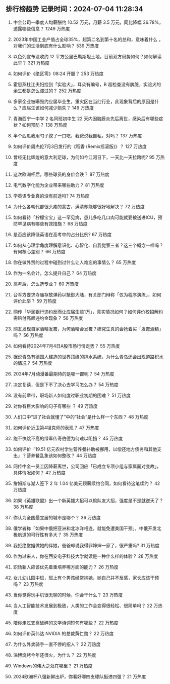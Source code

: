 
## 排行榜趋势 记录时间：2024-07-04 11:28:34
  
  1. 中金公司一季度人均薪酬约 10.52 万元，月薪 3.5 万元，同比降幅 36.78%，透露哪些信息？ 1249 万热度
    
  2. 2023年中国工业产值占全球35%，超第二名到第十名的总和，意味着什么 ，对我们的生活到底有什么影响？ 539 万热度
    
  3. 以色列宣布没收约 12 平方公里巴勒斯坦土地，目前双方局势如何？如何解读此举？ 321 万热度
    
  4. 如何评价《绝区零》08:24 开服？ 253 万热度
    
  5. 霍思燕杜江夫妇捡到「实验犬」，耳朵有编号，B 超检查没有脾脏，实验犬的余生都是怎么渡过的？ 252 万热度
    
  6. 多家企业被曝毁约应届毕业生，重灾区在当红行业，此现象背后的原因是什么？应届生该如何减少损失？ 149 万热度
    
  7. 青海西宁一中学 2 名同班初中生 22 天内因脑膜炎先后离世，感染后有哪些症状？如何预防？ 138 万热度
    
  8. 半个西瓜我用勺子挖了一口吃，我爸说我自私，对吗？ 137 万热度
    
  9. 如何评价周杰伦7月3日发行的《稻香 (Remix摇滚版)》？ 127 万热度
    
  10. 曾经无比辉煌的意大利足球，为何如今江河日下，一天比一天拉跨呢? 95 万热度
    
  11. 这次欧洲杯后，哪些球员的身价会跌？ 87 万热度
    
  12. 电气数字化能为企业带来哪些助力？ 81 万热度
    
  13. 学英语专业真的没有前途吗? 74 万热度
    
  14. 为什么各朝代都很头疼的蒙古，满清却能够很好地解决？ 72 万热度
    
  15. 如何看待「柠檬宝宝」这一罕见病，患儿多吃几口肉可能就要被送进ICU，预防罕见病有哪些有效措施？ 68 万热度
    
  16. 是否应该降低英语在高考中的占分比例? 67 万热度
    
  17. 如何从心理学角度理解意识化、心智化、自我觉察三者？这三个概念一样吗？有何核心差别？ 66 万热度
    
  18. 你在做外贸的过程中碰到过什么让人难忘的事情么？ 65 万热度
    
  19. 作为一名会计，怎么提升自己？ 64 万热度
    
  20. 高考后，怎么选专业？ 60 万热度
    
  21. 台军方要求寺庙存放弹药以抵御大陆，有关部门辩称「仅为程序演练」，如何评价此举？ 59 万热度
    
  22. 网传「华润银行违约反而让应届生赔1万」，真实情况如何？如何评价校招解约需赔付高额违约金现象？ 56 万热度
    
  23. 网友发现自家酒精发霉，为何酒精会发霉？研究生真的会抢着买「发霉酒精」吗？ 56 万热度
    
  24. 如何看待2024年7月4日A股市场行情走势？ 55 万热度
    
  25. 据说青岛有德国人建造的世界顶级的排水系统，为什么青岛还会出现道路积水的情况？ 54 万热度
    
  26. 2024年7月动漫番最期待的是哪一部呢？ 54 万热度
    
  27. 决定复读，但是下不了决心去学习怎么办？ 54 万热度
    
  28. 没有前辈带，职场新人如何度过职业初期的困难？ 51 万热度
    
  29. 对你有巨大影响的句子有哪些 ？ 49 万热度
    
  30. 人们口中“进了社会就懂了”中的“社会”是什么样一个东西？ 48 万热度
    
  31. 如何评价近卫第4坦克师的表现？ 47 万热度
    
  32. 跑不快跳不高的绿军传奇伯德为何难以阻挡？ 45 万热度
    
  33. 如何评价「19.51 亿元农村学生营养餐补助被挪用，以偿还地方债务和其他支出」？营养餐乱象该如何整改？ 44 万热度
    
  34. 网传中金一员工因降薪离世，公司回应「已成立专项小组与家属面对变故」，具体情况如何？ 42 万热度
    
  35. 詹姆斯与湖人签下 2 年 1.04 亿美元顶薪续约合同，如何看待这笔续约？ 42 万热度
    
  36. 如果《英雄联盟》出一个新英雄大招可以偷队友大招，强度是不是就逆天了？ 38 万热度
    
  37. 你认为全国最宜居的城市是哪个？ 36 万热度
    
  38. 俄学者称「如果中俄把亚洲和北冰洋相连，就能免遭美国干预」，中俄开发北极航道的可行性有多大？ 35 万热度
    
  39. 我拒绝堂姐做她的伴娘，爸爸却说我得罪婶婶一家了，很严重吗? 31 万热度
    
  40. 作为过来人，你在西安电子科技大学就读是一种什么样的体验？ 28 万热度
    
  41. 职场新人应该优先着重培养哪方面的能力？ 26 万热度
    
  42. 女儿幼儿园中班，班上有个男孩经常抱她，她自己并不反感，家长应该干预吗？ 23 万热度
    
  43. 当你觉得玩手机很无聊的时候，你会干什么？ 23 万热度
    
  44. 当人工智能技术发展到极致，人类的工作会变得很轻松、很简单吗？ 22 万热度
    
  45. 陪你走过支离破碎的文学诗词短句有哪些？ 22 万热度
    
  46. 如何评价英伟达 NVIDIA 的总裁黄仁勋？ 22 万热度
    
  47. 为什么外卖骑手一直不停的招人？ 22 万热度
    
  48. 淄博烧烤今年还很火，为什么？ 22 万热度
    
  49. Windows的伟大之处在哪里？ 21 万热度
    
  50. 2024欧洲杯八强新鲜出炉，你看好哪四支球队挺进四强？ 21 万热度
    